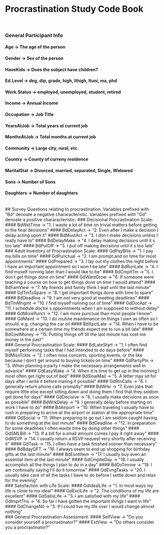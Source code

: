 # Procrastination Study Code Book
<br>

### General Participant Info
#### Age -> The age of the person 
#### Gender -> Sex of the person
#### HaveKids -> Does the subject have children?
#### Ed.Level -> deg, dip, grade, high, lthigh, ltuni, ma, phd
#### Work.Status -> employed, unemployed, student, retired
#### Income -> Annual Income
#### Occupation -> Job Title
#### YearsAtJob -> Total years at current job
#### MonthsAtJob -> Total months at current job
#### Community -> Large city, rural, etc.
#### Country -> County of curreny residence
#### MaritalStat -> Divorced, married, separated, Single, Widowed
#### Sons -> Number of Sons
#### Daughters -> Number of daughters

<br>
## Survey Questions relating to procrastination.  Variables prefixed with "Bd" denoate a negative chararacteristic.  Variables prefixed with "Gd" denoate a positive chararacteristic.
### Decisional Procrastination Scale:
#### BdWstTime -> "1. I waste a lot of time on trivial matters before getting to the final decisions"
#### BdDelayAct ->  "2. Even after I make a decision I delay acting upon it"
#### BdMustAct -> "3. I don t make decisions unless I really have to"
#### BdDelayMake -> "4. I delay making decisions until it s too late"
#### BdPutOff -> "5. I put off making decisions until it s too late"

<br>
### Adult Inventory of Procrastination Scale:
#### GdPayBills -> "1. I pay my bills on time"
#### GdPunctual -> "2. I am prompt and on time for most appointments"
#### GdPrepared -> "3. I lay out my clothes the night before I have an important appointment  so I won t be late"
#### BdRunLate -> "4. I find myself running later than I would like to be"
#### BdCmpltTm -> "5. I don t get things done on time"
#### GdWantGrow -> "6. If someone were teaching a course on how to get things done on time  I would attend"
#### BdFamView -> "7. My friends and family think I wait until the last minute"
#### GdTmToSpare -> "8. I get important things done with time to spare"
#### BdDeadline -> "9. I am not very good at meeting deadlines"
#### BdTmMngmt -> "10. I find myself running out of time"
#### GdDocApt -> "11. I schedule doctor s appointments when I am supposed to without delay"
#### GdMorePunct -> "12. I am more punctual than most people I know"
#### GdMaint -> "13. I do routine maintenance on things I own as often as I should. e.g. changing the car oil  
#### BdXpctLate -> "14. When I have to be somewhere at a certain time my friends expect me to run a bit late"
#### BdCostMoney -> "15. Putting things off till the last minute has cost me money in the past"

<br>
### General Procrastination Scale:
#### BdLateStart -> "1. I often find myself performing tasks that I had intended to do days before"
#### BdMissTckts -> "2. I often miss concerts, sporting events, or the like because I don't get around to buying tickets on time"
#### GdPartyPln -> "3. When planning a party  I make the necessary arrangements well in advance"
#### GdEasyWake -> "4. When it is time to get up in the morning I most often get right out of bed"
#### BdSlowMail -> "5. A letter may sit for days after I write it before mailing it possible"
#### GdRtnCalls -> "6. I generally return phone calls promptly"
#### BdWrkr -> "7. Even jobs that require little else except sitting down and doing them  I find that they seldom get done for days"
#### GdDecisive -> "8. I usually make decisions as soon as possible"
#### BdWrkDelay -> "9. I generally delay before starting on work I have to do"
#### BdAirport -> "10. When traveling  I usually have to rush in preparing to arrive at the airport or station at the appropriate time"
#### GdSocial -> "11. When preparing to go out I am seldom caught having to do something at the last minute"
#### BdDeadline -> "12. In preparation for some deadlines  I often waste time by doing other things"
#### GdSMLBill -> "13. If a bill for a small amount comes I pay it right away"
#### GdRSVP -> "14. I usually return a  RSVP  request very shortly after receiving it"
#### GdTask -> "15. I often have a task finished sooner than necessary"
#### BdBdayGFT -> "16. I always seem to end up shopping for birthday gifts at the last minute"
#### BdEsntlItem -> "17. I usually buy even an essential item at the last minute"
#### GdCmplteDay -> "18. I usually accomplish all the things I plan to do in a day"
#### BdDoTmrow -> "19. I am continually saying I'll do it tomorrow"
#### GdEvngTasks -> "20. I usually take care of all the tasks I have to do before I settle down and relax for the evening"
<br>
### Satisfaction with Life Scale:
#### GdIdealLIfe -> "1. In most ways my life is close to my ideal"
#### GdExclLife -> "2. The conditions of my life are excellent"
#### GdSatisLife -> "3. I am satisfied with my life"
#### GdImprtThs -> "4. So far I have gotten the important things I want in life"
#### GdChangeNil -> "5. If I could live my life over I would change almost nothing"

<br>
### General Procrastination Assessment:
#### SelfView -> "Do you consider yourself a procrastinator?"
#### ExtView -> "Do others consider you a procrastinator?"




